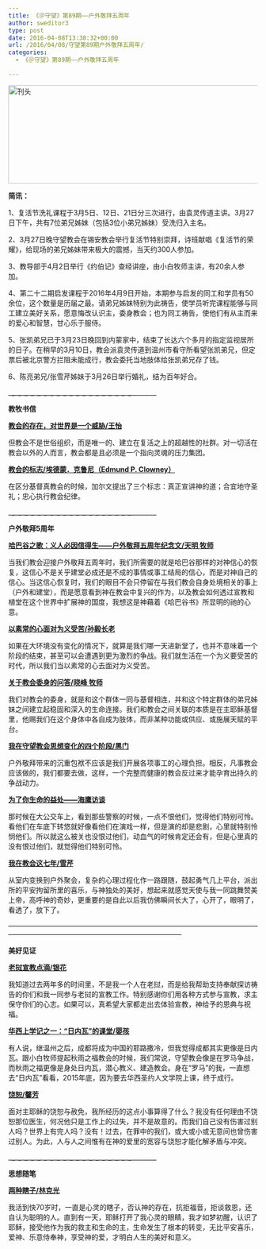 ```yaml
---
title: 《＠守望》第89期——户外敬拜五周年
author: sweditor3
type: post
date: 2016-04-08T13:38:32+00:00
url: /2016/04/08/守望第89期户外敬拜五周年/
categories:
  - 《＠守望》第89期——户外敬拜五周年

---
```


<img alt="刊头" class="aligncenter size-full wp-image-13723" height="198" src="http://t5.shwchurch.org/wp-content/uploads/2016/04/刊头.png" width="886" srcset="http://t5.shwchurch.org/wp-content/uploads/2016/04/刊头.png 886w, http://t5.shwchurch.org/wp-content/uploads/2016/04/刊头-400x89.png 400w, http://t5.shwchurch.org/wp-content/uploads/2016/04/刊头-600x134.png 600w, http://t5.shwchurch.org/wp-content/uploads/2016/04/刊头-768x172.png 768w, http://t5.shwchurch.org/wp-content/uploads/2016/04/刊头-500x112.png 500w" sizes="(max-width: 886px) 100vw, 886px" /> 

**简讯：** 

1、复活节洗礼课程于3月5日、12日、21日分三次进行，由袁灵传道主讲。3月27日下午，共有7位弟兄姊妹（包括3位小弟兄姊妹）受洗归入主名。 

2、3月27日晚守望教会在锡安教会举行复活节特别崇拜，诗班献唱《复活节的荣耀》，给现场的弟兄姊妹带来极大的震撼，当天约300人参加。 

3、教导部于4月2日举行《约伯记》查经讲座，由小白牧师主讲，有20余人参加。&nbsp; 

4、第二十二期启发课程于2016年4月9日开始，本期参与启发的同工和学员有50余位，这个数量是历届之最。请弟兄姊妹特别为此祷告，使学员听完课程能够与同工建立美好关系，愿意悔改认识主，委身教会；也为同工祷告，使他们有从主而来的爱心和智慧，甘心乐于服侍。 

5、张凯弟兄已于3月23日晚回到内蒙家中，结束了长达六个多月的指定监视居所的日子。在稍早的3月10日，教会派袁灵传道到温州市看守所看望张凯弟兄，但定票后被北京警方拦阻未能成行，教会委托当地肢体给张凯弟兄存了钱。 

6、陈亮弟兄/张雪芹姊妹于3月26日举行婚礼，结为百年好合。 

\___\___\___\___\___\___\___\___\___\___\___\___\___\___\___\___\___\___\___\___\___\___\___\___\___\___\___\___\___\___\___\___\___\___\___\___\___\___\___\_____ 

**教牧书信** 

[**教会的存在，对世界是一个威胁/王怡**][1]
	  
但教会不是世俗组织，而是唯一的、建立在复活之上的超越性的社群。对一切活在教会以外的人而言，教会都是且必须是一个指向灵魂的压力集团。 

[**教会的标志/埃德蒙．克鲁尼（Edmund P. Clowney）**][2]
	  
在区分基督真教会的时候，加尔文提出了三个标志：真正宣讲神的道；合宜地守圣礼；忠心执行教会纪律。 

\___\___\___\___\___\___\___\___\___\___\___\___\___\___\___\___\___\___\___\___\___\___\___\___\___\___\___\___\___\___\___\___\___\___\___\___\___\___\___\_____ 

**户外敬拜5周年** 

[**哈巴谷之歌：义人必因信得生&mdash;&mdash;户外敬拜五周年纪念文/天明 牧师**][3] 

当我们教会迎接户外敬拜五周年时，我们所需要的就是哈巴谷那样的对神信心的恢复，这信心不是关乎建堂必成还是不成的事情或事工结局的信心，而是对神自己的信心。当这信心恢复时，我们的眼目不会只停留在与我们教会自身处境相关的事上（户外和建堂），而是愿意看到神在教会中复兴的作为，以及教会如何透过宣教和植堂在这个世界中扩展神的国度，我想这是神藉着《哈巴谷书》所显明的祂的心意。 

[**以素常的心面对为义受苦/孙毅长老**][4]
	  
如果在大环境没有变化的情况下，就算是我们哪一天进新堂了，也并不意味着一个阶段的结束，甚至可以会遭遇到更为激烈的争战。我们就生活在一个为义要受苦的时代，所以我们当以素常的心去面对为义受苦。 

[**关于教会委身的问答/晓峰 牧师**][5]
	  
我们对教会的委身，就是和这个群体一同与基督相连，并和这个特定群体的弟兄姊妹之间建立起稳固和深入的生命连接。我们和教会之间关联的本质是在主耶稣基督里，他赐我们在这个身体中各自成为肢体，而非某种功能或供应、或施展天赋的平台。 

[**我在守望教会思想变化的四个阶段/黑门**][6]
	  
户外敬拜带来的沉重包袱不应该是我们开展各项事工的心理负担。相反，凡事教会应该做的，我们都要去做，这样，一个完整而健康的教会反过来才能孕育出持久的争战动力。 

[**为了你生命的益处&mdash;&mdash;海鹰访谈**][7]
	  
那时候在大公交车上，看到那些警察的时候，一点不恨他们，觉得他们特别可怜。看他们在车底下转悠就好像看他们在演戏一样，但是演的却是悲剧，心里就特别怜悯他们。所以就这么被关也没恨过他们，动血气的时候肯定还会有，但是心里真的没有恨过他们，就觉得他们特别可怜。 

[**我在教会这七年/雪芹**][8]
	  
从室内变换到户外聚会，复杂的心理过程化作一路跟随，鼓起勇气几上平台，派出所的平安拘留所里的喜乐，与神独处的美好，想起来就感觉天使与我一同跳舞赞美上帝，高呼神的奇妙，更重要的是自此以后我仿佛瞬间长大了，心开了，眼明了，看透了，放下了。 

&mdash;&mdash;&mdash;&mdash;&mdash;&mdash;&mdash;&mdash;&mdash;&mdash;&mdash;&mdash;&mdash;&mdash;&mdash;&mdash;&mdash;&mdash;&mdash;&mdash;&mdash;&mdash;&mdash;&mdash;&mdash;&mdash;&mdash;&mdash;&mdash;&mdash;&mdash;&mdash;&mdash;&mdash;&mdash;&mdash;&mdash;&mdash;&mdash;&mdash;&mdash;&mdash;&mdash;&mdash;&mdash;&mdash;&mdash;&mdash;&mdash;&mdash;&mdash;&mdash;&mdash;&mdash;&mdash;&mdash;&mdash;&mdash;&mdash;&mdash;&mdash; 

**美好见证** 

[**老挝宣教点滴/银花**][9]
	  
我知道过去两年多的时间里，不是我一个人在老挝，而是给我帮助支持奉献探访祷告的你们和我一同参与老挝的宣教工作。特别感谢你们用各种方式参与宣教，求主保守你们的心志。如果可以，真希望大家都走出去体验宣教，神给予的恩典与祝福。 

**[华西上学记之一：&ldquo;日内瓦&rdquo;的课堂/婴孩][10]**
	  
有人说，继温州之后，成都将成为中国的耶路撒冷，但我觉得成都其实更像是日内瓦。跟小白牧师提起秋雨之福教会的时候，我们常说，守望教会像是在罗马争战，而秋雨之福更像是身处日内瓦，潜心教义、建造教会。身在&ldquo;罗马&rdquo;的我，一直想去&ldquo;日内瓦&rdquo;看看，2015年底，因为要去华西圣约人文学院上课，终于成行。 

**[饶恕/馨芳][11]**
	  
面对主耶稣的饶恕与赦免，我所经历的这点小事算得了什么？我没有任何理由不饶恕那位医生，何况他只是工作上的过失，并不是故意的。而我们自己没有伤害过别人吗？世界上有完人吗？没有！过去，在罪中的我们，或大或小或无意间也曾伤害过别人。为此，人与人之间惟有在神的爱里的宽容与饶恕才能化解矛盾与冲突。 

\___\___\___\___\___\___\___\___\___\___\___\___\___\___\___\___\___\___\___\___\___\___\___\___\___\___\___\___\___\___\___\___\___\___\___\___\___\___\___\_____ 

**思想随笔** 

[**两种瞎子/林克光**][12]
	  
我活到快70岁时，一直是心灵的瞎子，否认神的存在，抗拒福音，拒谈救恩，还自认为聪明的人。直到有一天，耶稣打开了我心灵的眼睛，我才如梦初醒，认识了耶稣，接受他作为我的救主和生命的主，生命发生了根本的转变，无比平安喜乐，爱神、乐意侍奉神，享受神的爱，才明白人生的美好和意义。

 [1]: /2016/04/08/教会的存在对世界是一个威胁/
 [2]: /2016/04/08/教会的标志/
 [3]: /2016/04/08/哈巴谷之歌义人必因信得生户外敬拜五周年/
 [4]: /2016/04/08/以素常的心面对为义受苦/
 [5]: /2016/04/08/关于教会委身的问答2/
 [6]: /2016/04/08/我在守望教会思想变化的四个阶段/
 [7]: /2016/04/08/为了你生命的益处海鹰访谈/
 [8]: /2016/04/08/我在教会这七年/
 [9]: /2016/04/08/老挝宣教点滴/
 [10]: /2016/04/08/华西上学记之一日内瓦的课堂/
 [11]: /2016/04/08/饶恕/
 [12]: /2016/04/08/两种瞎子/